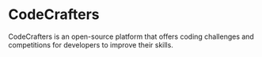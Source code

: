 # CodeCrafters
CodeCrafters is an open-source platform that offers coding challenges and competitions for developers to improve their skills. 
